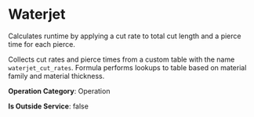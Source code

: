 # Waterjet
Calculates runtime by applying a cut rate to total cut length and a pierce time for each pierce.

Collects cut rates and pierce times from a custom table with the name `waterjet_cut_rates`.
Formula performs lookups to table based on material family and material thickness.

**Operation Category**: Operation

**Is Outside Service**: false
